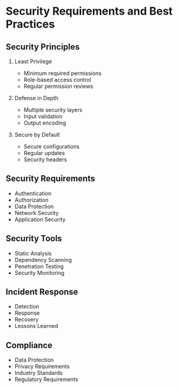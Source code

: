 # Security Requirements and Best Practices

## Security Principles
1. Least Privilege
   - Minimum required permissions
   - Role-based access control
   - Regular permission reviews

2. Defense in Depth
   - Multiple security layers
   - Input validation
   - Output encoding

3. Secure by Default
   - Secure configurations
   - Regular updates
   - Security headers

## Security Requirements
- Authentication
- Authorization
- Data Protection
- Network Security
- Application Security

## Security Tools
- Static Analysis
- Dependency Scanning
- Penetration Testing
- Security Monitoring

## Incident Response
- Detection
- Response
- Recovery
- Lessons Learned

## Compliance
- Data Protection
- Privacy Requirements
- Industry Standards
- Regulatory Requirements 